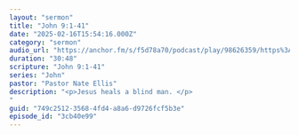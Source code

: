 ```yaml
---
layout: "sermon"
title: "John 9:1-41"
date: "2025-02-16T15:54:16.000Z"
category: "sermon"
audio_url: "https://anchor.fm/s/f5d78a70/podcast/play/98626359/https%3A%2F%2Fd3ctxlq1ktw2nl.cloudfront.net%2Fstaging%2F2025-1-17%2F395035777-44100-2-a2eb57ca29448.m4a"
duration: "30:48"
scripture: "John 9:1-41"
series: "John"
pastor: "Pastor Nate Ellis"
description: "<p>Jesus heals a blind man. </p>
"
guid: "749c2512-3568-4fd4-a8a6-d9726fcf5b3e"
episode_id: "3cb40e99"
---
```


